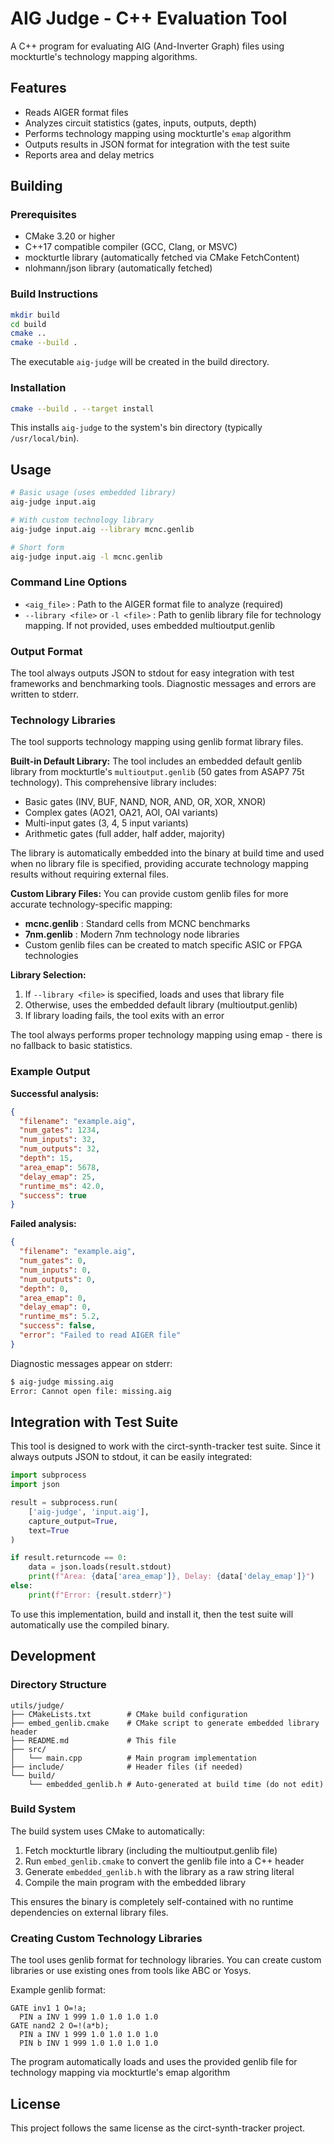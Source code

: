 # AIG Judge - C++ Evaluation Tool

A C++ program for evaluating AIG (And-Inverter Graph) files using mockturtle's technology mapping algorithms.

## Features

- Reads AIGER format files
- Analyzes circuit statistics (gates, inputs, outputs, depth)
- Performs technology mapping using mockturtle's `emap` algorithm
- Outputs results in JSON format for integration with the test suite
- Reports area and delay metrics

## Building

### Prerequisites

- CMake 3.20 or higher
- C++17 compatible compiler (GCC, Clang, or MSVC)
- mockturtle library (automatically fetched via CMake FetchContent)
- nlohmann/json library (automatically fetched)

### Build Instructions

```bash
mkdir build
cd build
cmake ..
cmake --build .
```

The executable `aig-judge` will be created in the build directory.

### Installation

```bash
cmake --build . --target install
```

This installs `aig-judge` to the system's bin directory (typically `/usr/local/bin`).

## Usage

```bash
# Basic usage (uses embedded library)
aig-judge input.aig

# With custom technology library
aig-judge input.aig --library mcnc.genlib

# Short form
aig-judge input.aig -l mcnc.genlib
```

### Command Line Options

- `<aig_file>` : Path to the AIGER format file to analyze (required)
- `--library <file>` or `-l <file>` : Path to genlib library file for technology mapping. If not provided, uses embedded multioutput.genlib

### Output Format

The tool always outputs JSON to stdout for easy integration with test frameworks and benchmarking tools. Diagnostic messages and errors are written to stderr.

### Technology Libraries

The tool supports technology mapping using genlib format library files. 

**Built-in Default Library:**
The tool includes an embedded default genlib library from mockturtle's `multioutput.genlib` (50 gates from ASAP7 75t technology). This comprehensive library includes:
- Basic gates (INV, BUF, NAND, NOR, AND, OR, XOR, XNOR)
- Complex gates (AO21, OA21, AOI, OAI variants)
- Multi-input gates (3, 4, 5 input variants)
- Arithmetic gates (full adder, half adder, majority)

The library is automatically embedded into the binary at build time and used when no library file is specified, providing accurate technology mapping results without requiring external files.

**Custom Library Files:**
You can provide custom genlib files for more accurate technology-specific mapping:

- **mcnc.genlib** : Standard cells from MCNC benchmarks
- **7nm.genlib** : Modern 7nm technology node libraries
- Custom genlib files can be created to match specific ASIC or FPGA technologies

**Library Selection:**
1. If `--library <file>` is specified, loads and uses that library file
2. Otherwise, uses the embedded default library (multioutput.genlib)
3. If library loading fails, the tool exits with an error

The tool always performs proper technology mapping using emap - there is no fallback to basic statistics.

### Example Output

**Successful analysis:**
```json
{
  "filename": "example.aig",
  "num_gates": 1234,
  "num_inputs": 32,
  "num_outputs": 32,
  "depth": 15,
  "area_emap": 5678,
  "delay_emap": 25,
  "runtime_ms": 42.0,
  "success": true
}
```

**Failed analysis:**
```json
{
  "filename": "example.aig",
  "num_gates": 0,
  "num_inputs": 0,
  "num_outputs": 0,
  "depth": 0,
  "area_emap": 0,
  "delay_emap": 0,
  "runtime_ms": 5.2,
  "success": false,
  "error": "Failed to read AIGER file"
}
```

Diagnostic messages appear on stderr:
```bash
$ aig-judge missing.aig
Error: Cannot open file: missing.aig
```

## Integration with Test Suite

This tool is designed to work with the circt-synth-tracker test suite. Since it always outputs JSON to stdout, it can be easily integrated:

```python
import subprocess
import json

result = subprocess.run(
    ['aig-judge', 'input.aig'],
    capture_output=True,
    text=True
)

if result.returncode == 0:
    data = json.loads(result.stdout)
    print(f"Area: {data['area_emap']}, Delay: {data['delay_emap']}")
else:
    print(f"Error: {result.stderr}")
```

To use this implementation, build and install it, then the test suite will automatically use the compiled binary.

## Development

### Directory Structure

```
utils/judge/
├── CMakeLists.txt        # CMake build configuration
├── embed_genlib.cmake    # CMake script to generate embedded library header
├── README.md             # This file
├── src/
│   └── main.cpp          # Main program implementation
├── include/              # Header files (if needed)
└── build/
    └── embedded_genlib.h # Auto-generated at build time (do not edit)
```

### Build System

The build system uses CMake to automatically:
1. Fetch mockturtle library (including the multioutput.genlib file)
2. Run `embed_genlib.cmake` to convert the genlib file into a C++ header
3. Generate `embedded_genlib.h` with the library as a raw string literal
4. Compile the main program with the embedded library

This ensures the binary is completely self-contained with no runtime dependencies on external library files.

### Creating Custom Technology Libraries

The tool uses genlib format for technology libraries. You can create custom libraries or use existing ones from tools like ABC or Yosys.

Example genlib format:
```
GATE inv1 1 O=!a;
  PIN a INV 1 999 1.0 1.0 1.0 1.0
GATE nand2 2 O=!(a*b);
  PIN a INV 1 999 1.0 1.0 1.0 1.0
  PIN b INV 1 999 1.0 1.0 1.0 1.0
```

The program automatically loads and uses the provided genlib file for technology mapping via mockturtle's emap algorithm

## License

This project follows the same license as the circt-synth-tracker project.
